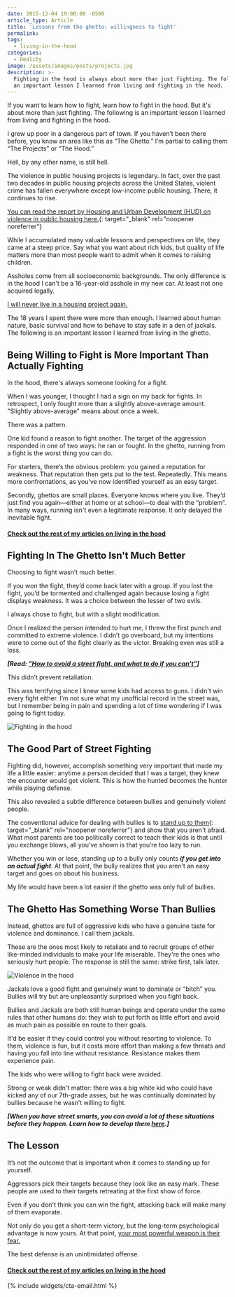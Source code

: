 ```yaml
---
date: 2015-12-04 19:00:00 -0500
article_type: Article
title: 'Lessons from the ghetto: willingness to fight'
permalink:
tags:
  - living-in-the-hood
categories:
  - Reality
image: /assets/images/posts/projects.jpg
description: >-
  Fighting in the hood is always about more than just fighting. The following is
  an important lesson I learned from living and fighting in the hood.
---
```

If you want to learn how to fight, learn how to fight in the hood. But it's about more than just fighting. The following is an important lesson I learned from living and fighting in the hood.

I grew up poor in a dangerous part of town. If you haven’t been there before, you know an area like this as “The Ghetto.” I’m partial to calling them “The Projects” or “The Hood.”

Hell, by any other name, is still hell.

The violence in public housing projects is legendary. In fact, over the past two decades in public housing projects across the United States, violent crime has fallen everywhere except low-income public housing. There, it continues to rise.

[You can read the report by Housing and Urban Development (HUD) on violence in public housing here.](https://www.huduser.gov/portal/periodicals/em/summer16/highlight2.html){: target="_blank" rel="noopener noreferrer"}

While I accumulated many valuable lessons and perspectives on life, they came at a steep price. Say what you want about rich kids, but quality of life matters more than most people want to admit when it comes to raising children.

Assholes come from all socioeconomic backgrounds. The only difference is in the hood I can't be a 16-year-old asshole in my new car. At least not one acquired legally.

[I will never live in a housing project again.](/the-projects/)

The 18 years I spent there were more than enough. I learned about human nature, basic survival and how to behave to stay safe in a den of jackals. The following is an important lesson I learned from living in the ghetto.

## Being Willing to Fight is More Important Than Actually Fighting

In the hood, there's always someone looking for a fight.

When I was younger, I thought I had a sign on my back for fights. In retrospect, I only fought more than a slightly above-average amount. "Slightly above-average" means about once a week.

There was a pattern.

One kid found a reason to fight another. The target of the aggression responded in one of two ways: he ran or fought. In the ghetto, running from a fight is the worst thing you can do.

For starters, there’s the obvious problem: you gained a reputation for weakness. That reputation then gets put to the test. Repeatedly. This means more confrontations, as you've now identified yourself as an easy target.

Secondly, ghettos are small places. Everyone knows where you live. They’d just find you again—either at home or at school—to deal with the “problem”. In many ways, running isn't even a legitimate response. It only delayed the inevitable fight.

#### [Check out the rest of my articles on living in the hood](https://edlatimore.com/living-in-the-hood)

## Fighting In The Ghetto Isn't Much Better

Choosing to fight wasn’t much better.

If you won the fight, they’d come back later with a group. If you lost the fight, you’d be tormented and challenged again because losing a fight displays weakness. It was a choice between the lesser of two evils.

I always chose to fight, but with a slight modification.

Once I realized the person intended to hurt me, I threw the first punch and committed to extreme violence. I didn’t go overboard, but my intentions were to come out of the fight clearly as the victor. Breaking even was still a loss.

***\[Read: ["How to avoid a street fight, and what to do if you can't"](/how-to-win-a-street-fight/)\]***

This didn’t prevent retaliation.

This was terrifying since I knew some kids had access to guns. I didn't win every fight either. I’m not sure what my unofficial record in the street was, but I remember being in pain and spending a lot of time wondering if I was going to fight today.

![Fighting in the hood](/assets/images/posts/2015/fighting-in-the-hood.jpg "You could win a one on one fight, and in a few hours you get jumped like this.")

## The Good Part of Street Fighting

Fighting did, however, accomplish something very important that made my life a little easier: anytime a person decided that I was a target, they knew the encounter would get violent. This is how the hunted becomes the hunter while playing defense.

This also revealed a subtle difference between bullies and genuinely violent people.

The conventional advice for dealing with bullies is to [stand up to them](https://www.apa.org/gradpsych/2014/11/stand-up){: target="_blank" rel="noopener noreferrer"} and show that you aren't afraid. What most parents are too politically correct to teach their kids is that until you exchange blows, all you’ve shown is that you’re too lazy to run.

Whether you win or lose, standing up to a bully only counts ***if you get into an actual fight***. At that point, the bully realizes that you aren’t an easy target and goes on about his business.

My life would have been a lot easier if the ghetto was only full of bullies.

## The Ghetto Has Something Worse Than Bullies

Instead, ghettos are full of aggressive kids who have a genuine taste for violence and dominance. I call them jackals.

These are the ones most likely to retaliate and to recruit groups of other like-minded individuals to make your life miserable. They're the ones who seriously hurt people. The response is still the same: strike first, talk later.

![Violence in the hood](/assets/images/posts/gangbangers.jpg "These people only want problems and pain")

Jackals love a good fight and genuinely want to dominate or “bitch” you. Bullies will try but are unpleasantly surprised when you fight back.

Bullies and Jackals are both still human beings and operate under the same rules that other humans do: they wish to put forth as little effort and avoid as much pain as possible en route to their goals.

It'd be easier if they could control you without resorting to violence. To them, violence is fun, but it costs more effort than making a few threats and having you fall into line without resistance. Resistance makes them experience pain.

The kids who were willing to fight back were avoided.

Strong or weak didn't matter: there was a big white kid who could have kicked any of our 7th-grade asses, but he was continually dominated by bullies because he wasn’t willing to fight.

***\[When you have street smarts, you can avoid a lot of these situations before they happen. Learn how to develop them [here](/how-to-be-street-smart/).\]***

## The Lesson

It’s not the outcome that is important when it comes to standing up for yourself.

Aggressors pick their targets because they look like an easy mark. These people are used to their targets retreating at the first show of force.

Even if you don't think you can win the fight, attacking back will make many of them evaporate.

Not only do you get a short-term victory, but the long-term psychological advantage is now yours. At that point, [your most powerful weapon is their fear.](/how-to-overcome-fear/)

The best defense is an unintimidated offense.

#### [Check out the rest of my articles on living in the hood](https://edlatimore.com/living-in-the-hood)

{% include widgets/cta-email.html %}